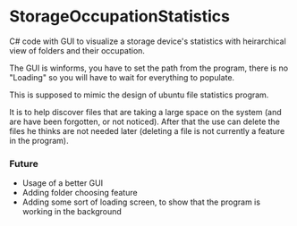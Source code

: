# StorageOccupationStatistics
 C# code with GUI to visualize a storage device's statistics with heirarchical view of folders and their occupation.

 The GUI is winforms, you have to set the path from the program, there is no "Loading" so you will have to wait for everything to populate.
 
 This is supposed to mimic the design of ubuntu file statistics program.

 It is to help discover files that are taking a large space on the system (and are have been forgotten, or not noticed). After that the use can delete the files he thinks are not 
 needed later (deleting a file is not currently a feature in the program).

### Future
* Usage of a better GUI
* Adding folder choosing feature
* Adding some sort of loading screen, to show that the program is working in the background
